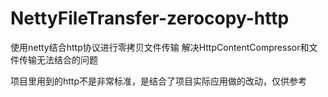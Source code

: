# NettyFileTransfer-zerocopy-http

使用netty结合http协议进行零拷贝文件传输
解决HttpContentCompressor和文件传输无法结合的问题


项目里用到的http不是非常标准，是结合了项目实际应用做的改动，仅供参考
